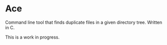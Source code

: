 Ace
===

Command line tool that finds duplicate files in a given directory tree. Written in C.

This is a work in progress.
